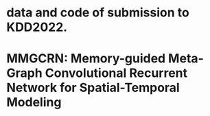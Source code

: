# data and code of submission to KDD2022.
# MMGCRN: Memory-guided Meta-Graph Convolutional Recurrent Network for Spatial-Temporal Modeling
